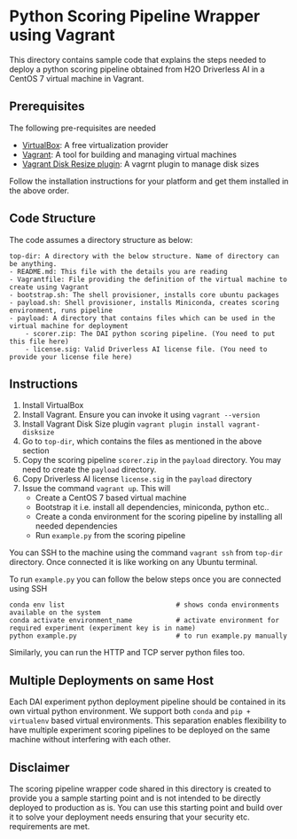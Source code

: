 Python Scoring Pipeline Wrapper using Vagrant
=============================================

This directory contains sample code that explains the steps needed to deploy a python scoring pipeline
obtained from H2O Driverless AI in a CentOS 7 virtual machine in Vagrant.


Prerequisites
-------------

The following pre-requisites are needed
- [VirtualBox](https://www.virtualbox.org/): A free virtualization provider
- [Vagrant](https://www.vagrantup.com/): A tool for building and managing virtual machines
- [Vagrant Disk Resize plugin](https://github.com/sprotheroe/vagrant-disksize): A vagrnt plugin to manage disk sizes

Follow the installation instructions for your platform and get them installed in the above order.


Code Structure
--------------

The code assumes a directory structure as below:

```
top-dir: A directory with the below structure. Name of directory can be anything.
- README.md: This file with the details you are reading
- Vagrantfile: File providing the definition of the virtual machine to create using Vagrant
- bootstrap.sh: The shell provisioner, installs core ubuntu packages
- payload.sh: Shell provisioner, installs Miniconda, creates scoring environment, runs pipeline  
- payload: A directory that contains files which can be used in the virtual machine for deployment
    - scorer.zip: The DAI python scoring pipeline. (You need to put this file here)
    - license.sig: Valid Driverless AI license file. (You need to provide your license file here)
```

Instructions
------------

1. Install VirtualBox
2. Install Vagrant. Ensure you can invoke it using `vagrant --version`
2. Install Vagrant Disk Size plugin `vagrant plugin install vagrant-disksize`
3. Go to `top-dir`, which contains the files as mentioned in the above section
4. Copy the scoring pipeline `scorer.zip` in the `payload` directory. You may need to create the `payload` directory.
5. Copy Driverless AI license `license.sig` in the `payload` directory
6. Issue the command `vagrant up`. This will
    - Create a CentOS 7 based virtual machine
    - Bootstrap it i.e. install all dependencies, miniconda, python etc..
    - Create a conda environment for the scoring pipeline by installing all needed dependencies
    - Run `example.py` from the scoring pipeline

You can SSH to the machine using the command `vagrant ssh` from `top-dir` directory. Once connected it is like
working on any Ubuntu terminal.

To run `example.py` you can follow the below steps once you are connected using SSH

```
conda env list                            # shows conda environments available on the system
conda activate environment_name           # activate environment for required experiment (experiment key is in name)
python example.py                         # to run example.py manually
```

Similarly, you can run the HTTP and TCP server python files too.

Multiple Deployments on same Host
---------------------------------

Each DAI experiment python deployment pipeline should be contained in its own virtual python environment.
We support both `conda` and `pip + virtualenv` based virtual environments. This separation enables flexibility
to have multiple experiment scoring pipelines to be deployed on the same machine without interfering with
each other.


Disclaimer
----------

The scoring pipeline wrapper code shared in this directory is created to provide you 
a sample starting point and is not intended to be directly deployed to production as is.
You can use this starting point and build over it to solve your deployment needs ensuring
that your security etc. requirements are met.
